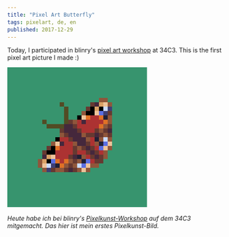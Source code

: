 ```yaml
---
title: "Pixel Art Butterfly"
tags: pixelart, de, en
published: 2017-12-29
---
```


Today, I participated in blinry's [pixel art workshop](https://morr.cc/pixel-art-workshop/) at 34C3. This is the first pixel art picture I made :)

![a pixel art picture of a butterfly ](pixelart-butterfly.png)

*Heute habe ich bei blinry's [Pixelkunst-Workshop](https://morr.cc/pixel-art-workshop/) auf dem 34C3 mitgemacht. Das hier ist mein erstes Pixelkunst-Bild.*
